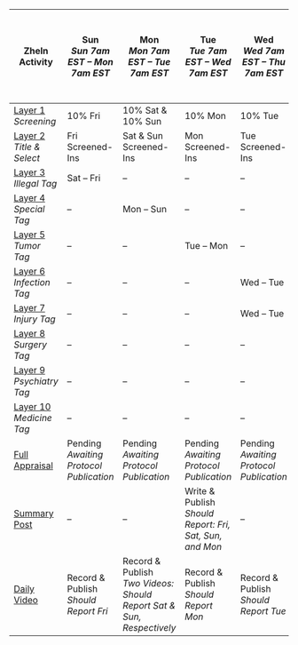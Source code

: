 | Zheln Activity | Sun<br>_Sun 7am EST – Mon 7am EST_ | Mon<br>_Mon 7am EST – Tue 7am EST_ | Tue<br>_Tue 7am EST – Wed 7am EST_ | Wed<br>_Wed 7am EST – Thu 7am EST_ | Thu<br>_Thu 7am EST – Fri 7am EST_ | Fri<br>_Fri 7am EST – Sat 7am EST_ | Sat<br>_Sat 7am EST – Sun 7am EST_ |
|---|---|---|---|---|---|---|---|
| [Layer 1](https://github.com/p1m-ortho/qs-global-ortho-search-queries/blob/global-sr-query/README.md#primary-appraisal-stage)<br>_Screening_ | 10% Fri | 10% Sat & 10% Sun | 10% Mon | 10% Tue | 10% Wed | 10% Thu | **Day Off** |
| [Layer 2](https://github.com/p1m-ortho/qs-global-ortho-search-queries/blob/global-sr-query/README.md#primary-appraisal-stage)<br>_Title & Select_ | Fri Screened-Ins | Sat & Sun Screened-Ins | Mon Screened-Ins | Tue Screened-Ins | Wed Screened-Ins | Thu Screened-Ins | **Day Off** |
| [Layer 3](https://github.com/p1m-ortho/qs-global-ortho-search-queries/blob/global-sr-query/README.md#primary-appraisal-stage)<br>_Illegal Tag_ | Sat – Fri | – | – | – | – | – | **Day Off** |
| [Layer 4](https://github.com/p1m-ortho/qs-global-ortho-search-queries/blob/global-sr-query/README.md#primary-appraisal-stage)<br>_Special Tag_ | – | Mon – Sun | – | – | – | – | **Day Off** |
| [Layer 5](https://github.com/p1m-ortho/qs-global-ortho-search-queries/blob/global-sr-query/README.md#primary-appraisal-stage)<br>_Tumor Tag_ | – | – | Tue – Mon | – | – | – | **Day Off** |
| [Layer 6](https://github.com/p1m-ortho/qs-global-ortho-search-queries/blob/global-sr-query/README.md#primary-appraisal-stage)<br>_Infection Tag_ | – | – | – | Wed – Tue | – | – | **Day Off** |
| [Layer 7](https://github.com/p1m-ortho/qs-global-ortho-search-queries/blob/global-sr-query/README.md#primary-appraisal-stage)<br>_Injury Tag_ | – | – | – | Wed – Tue | – | – | **Day Off** |
| [Layer 8](https://github.com/p1m-ortho/qs-global-ortho-search-queries/blob/global-sr-query/README.md#primary-appraisal-stage)<br>_Surgery Tag_ | – | – | – | – | Thu – Wed | – | **Day Off** |
| [Layer 9](https://github.com/p1m-ortho/qs-global-ortho-search-queries/blob/global-sr-query/README.md#primary-appraisal-stage)<br>_Psychiatry Tag_ | – | – | – | – | – | Fri – Thu | **Day Off** |
| [Layer 10](https://github.com/p1m-ortho/qs-global-ortho-search-queries/blob/global-sr-query/README.md#primary-appraisal-stage)<br>_Medicine Tag_ | – | – | – | – | – | Fri – Thu | **Day Off** |
| [Full Appraisal](https://github.com/p1m-ortho/qs-global-ortho-search-queries/blob/global-sr-query/README.md#full-appraisal-stage) | Pending<br>_Awaiting Protocol Publication_ | Pending<br>_Awaiting Protocol Publication_ | Pending<br>_Awaiting Protocol Publication_ | Pending<br>_Awaiting Protocol Publication_ | Pending<br>_Awaiting Protocol Publication_ | Pending<br>_Awaiting Protocol Publication_ | **Day Off** |
| [Summary Post](https://github.com/drzhelnov/zheln.github.io/issues?q=is%3Aissue+summary+in%3Atitle) | – | – | Write & Publish<br>_Should Report: Fri, Sat, Sun, and Mon_ | – | – | Write & Publish<br>_Should Report: Tue, Wed, and Thu_ | **Day Off** |
| [Daily Video](https://github.com/drzhelnov/zheln.github.io/issues/87) | Record & Publish<br>_Should Report Fri_ | Record & Publish<br>_Two Videos: Should Report Sat & Sun, Respectively_ | Record & Publish<br>_Should Report Mon_ | Record & Publish<br>_Should Report Tue_ | Record & Publish<br>_Should Report Wed_ | Record & Publish<br>_Should Report Thu_ | **Day Off** |
